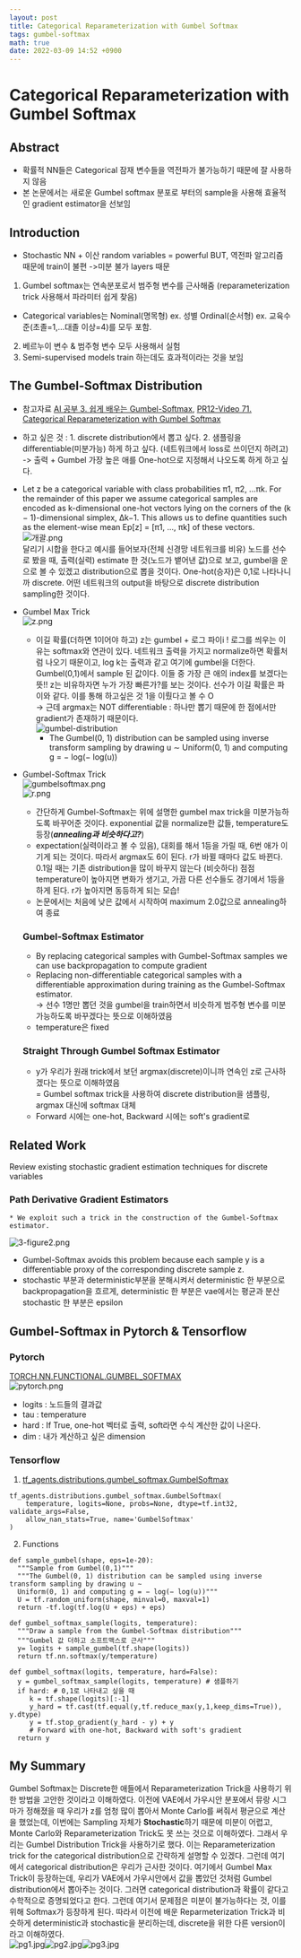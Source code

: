 ```yaml
---
layout: post
title: Categorical Reparameterization with Gumbel Softmax
tags: gumbel-softmax
math: true
date: 2022-03-09 14:52 +0900
---
```


# Categorical Reparameterization with Gumbel Softmax   
## Abstract
* 확률적 NN들은 Categorical 잠재 변수들을 역전파가 불가능하기 때문에 잘 사용하지 않음
* 본 논문에서는 새로운 Gumbel softmax 분포로 부터의 sample을 사용해 효율적인 gradient estimator을 선보임

## Introduction
* Stochastic NN + 이산 random variables = powerful BUT, 역전파 알고리즘 때문에 train이 불편 ->미분 불가 layers 때문
1. Gumbel softmax는 연속분포로서 범주형 변수를 근사해줌 (reparameterization trick 사용해서 파라미터 쉽게 찾음)
  * Categorical variables는 Nominal(명목형) ex. 성별 Ordinal(순서형) ex. 교육수준(초졸=1,...대졸 이상=4)를 모두 포함.
2. 베르누이 변수 & 범주형 변수 모두 사용해서 실험
3. Semi-supervised models train 하는데도 효과적이라는 것을 보임

## The Gumbel-Softmax Distribution   
* 참고자료 [AI 공부 3. 쉽게 배우는 Gumbel-Softmax](https://www.youtube.com/watch?v=SRcPE0-SGOM), [PR12-Video 71. Categorical Reparameterization with Gumbel Softmax](https://jaejunyoo.blogspot.com/2018/09/pr12-video-71-gumbel-softmax.html)   
* 하고 싶은 것 : 1. discrete distribution에서 뽑고 싶다. 2. 샘플링을 differentiable(미분가능) 하게 하고 싶다. (네트워크에서 loss로 쓰이던지 하려고)   
    -> 출력 + Gumbel 가장 높은 애를 One-hot으로 지정해서 나오도록 하게 하고 싶다.
* Let z be a categorical variable with class probabilities π1, π2, ...πk. For the remainder of this paper we assume categorical samples are encoded as k-dimensional one-hot vectors lying on the corners of the (k − 1)-dimensional simplex, ∆k−1. This allows us to define quantities such as the element-wise mean Ep[z] = [π1, ..., πk] of these vectors.   
![개괄.png](./개괄.png)   
달리기 시합을 한다고 예시를 들어보자(전체 신경망 네트워크를 비유) 노드를 선수로 봤을 때, 출력(실력) estimate 한 것(노드가 뱉어낸 값)으로 보고, gumbel을 운으로 볼 수 있겠고 distribution으로 뽑을 것이다. One-hot(승자)은 0,1로 나타나니까 discrete. 어떤 네트워크의 output을 바탕으로 discrete distribution sampling한 것이다.   

* Gumbel Max Trick  
  ![z.png](./z.png)
  * 이길 확률(더하면 1이어야 하고) z는 gumbel + 로그 파이i ! 로그를 씌우는 이유는 softmax와 연관이 있다. 네트워크 출력을 가지고 normalize하면 확률처럼 나오기 때문이고, log k는 출력과 같고 여기에 gumbel을 더한다. Gumbel(0,1)에서 sample 된 값이다. 이들 중 가장 큰 애의 index를 보겠다는 뜻!! z는 비유하자면 누가 가장 빠른가?를 보는 것이다. 선수가 이길 확률은 파이와 같다. 이를 통해 하고싶은 것 1을 이뤘다고 볼 수 O   
    -> 근데 argmax는 NOT differentiable : 하나만 뽑기 때문에 한 점에서만 gradient가 존재하기 때문이다.   
  ![gumbel-distribution](https://upload.wikimedia.org/wikipedia/commons/thumb/3/32/Gumbel-Density.svg/1200px-Gumbel-Density.svg.png)   
    * The Gumbel(0, 1) distribution can be sampled using inverse transform sampling by drawing u ∼
Uniform(0, 1) and computing g = − log(− log(u))   

* Gumbel-Softmax Trick   
  ![gumbelsoftmax.png](./gumbelsoftmax.png)   
  ![r.png](./r.png)   
  * 간단하게 Gumbel-Softmax는 위에 설명한 gumbel max trick을 미분가능하도록 바꾸어준 것이다. exponential 값을 normalize한 값들, temperature도 등장(***annealing과 비슷하다고?***)   
  * expectation(실력이라고 볼 수 있음), 대회를 해서 1등을 가릴 때, 6번 애가 이기게 되는 것이다. 따라서 argmax도 6이 된다. r가 바뀔 때마다 값도 바뀐다. 0.1일 때는 기존 distribution을 많이 바꾸지 않는다 (비슷하다) 점점 temperature이 높아지면 변화가 생기고, 가끔 다른 선수들도 경기에서 1등을 하게 된다. r가 높아지면 동등하게 되는 모습!   
  * 논문에서는 처음에 낮은 값에서 시작하여 maximum 2.0값으로 annealing하여 종료   

  ### Gumbel-Softmax Estimator   
  *  By replacing categorical samples with Gumbel-Softmax samples we can use backpropagation to compute gradient   
  *  Replacing non-differentiable categorical samples with a differentiable approximation during training as the Gumbel-Softmax estimator.   
  -> 선수 1명만 뽑던 것을 gumbel을 train하면서 비슷하게 범주형 변수를 미분 가능하도록 바꾸겠다는 뜻으로 이해하였음   
  * temperature은 fixed   

  ### Straight Through Gumbel Softmax Estimator   
  * y가 우리가 원래 trick에서 보던 argmax(discrete)이니까 연속인 z로 근사하겠다는 뜻으로 이해하였음   
  = Gumbel softmax trick을 사용하여 discrete distribution을 샘플링, argmax 대신에 softmax 대체     
  * Forward 시에는 one-hot, Backward 시에는 soft's gradient로   

## Related Work   
  Review existing stochastic gradient estimation techniques for discrete variables
  ### Path Derivative Gradient Estimators   
    * We exploit such a trick in the construction of the Gumbel-Softmax estimator.   
  ![3-figure2.png](./3-figure2.png)   
  * Gumbel-Softmax avoids this problem because each sample y is a differentiable proxy of the corresponding discrete sample z.   
  * stochastic 부분과 deterministic부분을 분해시켜서 deterministic 한 부분으로 backpropagation을 흐르게, deterministic 한 부분은 vae에서는 평균과 분산 stochastic 한 부분은 epsilon

## Gumbel-Softmax in Pytorch & Tensorflow   
### Pytorch   
[TORCH.NN.FUNCTIONAL.GUMBEL_SOFTMAX](https://pytorch.org/docs/stable/generated/torch.nn.functional.gumbel_softmax.html)   
![pytorch.png](./pytorch.png)   
* logits : 노드들의 결과값   
* tau : temperature   
* hard : If True, one-hot 벡터로 출력, soft라면 수식 계산한 값이 나온다.   
* dim : 내가 계산하고 싶은 dimension   

### Tensorflow  
1. [tf_agents.distributions.gumbel_softmax.GumbelSoftmax](https://www.tensorflow.org/agents/api_docs/python/tf_agents/distributions/gumbel_softmax/GumbelSoftmax)   
``` 
tf_agents.distributions.gumbel_softmax.GumbelSoftmax(
    temperature, logits=None, probs=None, dtype=tf.int32, validate_args=False,
    allow_nan_stats=True, name='GumbelSoftmax'
)
```   

2. Functions   
```
def sample_gumbel(shape, eps=1e-20):
  """Sample from Gumbel(0,1)"""
  """The Gumbel(0, 1) distribution can be sampled using inverse transform sampling by drawing u ∼
  Uniform(0, 1) and computing g = − log(− log(u))"""
  U = tf.random_uniform(shape, minval=0, maxval=1)
  return -tf.log(tf.log(U + eps) + eps)

def gumbel_softmax_sample(logits, temperature):
  """Draw a sample from the Gumbel-Softmax distribution"""
  """Gumbel 값 더하고 소프트맥스로 근사"""
  y= logits + sample_gumbel(tf.shape(logits))
  return tf.nn.softmax(y/temperature)

def gumbel_softmax(logits, temperature, hard=False):
  y = gumbel_softmax_sample(logits, temperature) # 샘플하기
  if hard: # 0,1로 나타내고 싶을 때
     k = tf.shape(logits)[:-1]
     y_hard = tf.cast(tf.equal(y,tf.reduce_max(y,1,keep_dims=True)), y.dtype)
     y = tf.stop_gradient(y_hard - y) + y
     # Forward with one-hot, Backward with soft's gradient 
  return y
```
## My Summary    
Gumbel Softmax는 Discrete한 애들에서 Reparameterization Trick을 사용하기 위한 방법을 고안한 것이라고 이해하였다. 이전에 VAE에서 가우시안 분포에서 뮤랑 시그마가 정해졌을 때 우리가 z를 엄청 많이 뽑아서 Monte Carlo를 써줘서 평균으로 계산을 했었는데, 이번에는 Sampling 자체가 **Stochastic**하기 때문에 미분이 어렵고, Monte Carlo와 Reparameterization Trick도 못 쓰는 것으로 이해하였다. 그래서 우리는 Gumbel Distribution Trick을 사용하기로 했다. 이는 Reparameterization trick for the categorical distribution으로 간략하게 설명할 수 있겠다. 그런데 여기에서 categorical distribution은 우리가 근사한 것이다. 여기에서 Gumbel Max Trick이 등장하는데, 우리가 VAE에서 가우시안에서 값을 뽑았던 것처럼 Gumbel distribution에서 뽑아주는 것이다. 그러면 categorical distribution과 확률이 같다고 수학적으로 증명되었다고 한다. 그런데 여기서 문제점은 미분이 불가능하다는 것, 이를 위해 Softmax가 등장하게 된다. 따라서 이전에 배운 Reparmeterization Trick과 비슷하게 deterministic과 stochastic을 분리하는데, discrete을 위한 다른 version이라고 이해하였다.   
![pg1.jpg](./pg1.jpg)![pg2.jpg](./pg2.jpg)![pg3.jpg](./pg3.jpg)
